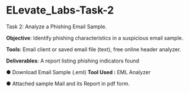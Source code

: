 # ELevate_Labs-Task-2

Task 2: Analyze a Phishing Email Sample.

**Objective**: Identify phishing characteristics in a suspicious email sample.

**Tools**: Email client or saved email file (text), free online header analyzer.

**Deliverables**: A report listing phishing indicators found

● Download Email Sample (.eml)
**Tool Used :** EML Analyzer 

● Attached sample Mail and its Report in pdf form.
